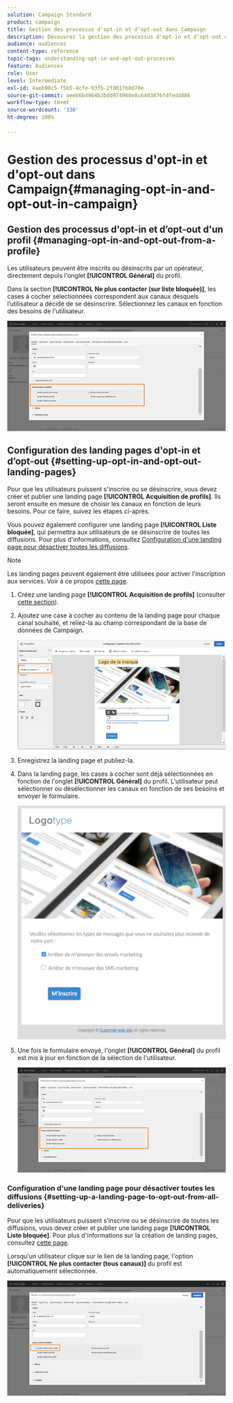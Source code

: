 ```yaml
---
solution: Campaign Standard
product: campaign
title: Gestion des processus d'opt-in et d’opt-out dans Campaign
description: Découvrez la gestion des processus d'opt-in et d’opt-out dans Adobe Campaign
audience: audiences
content-type: reference
topic-tags: understanding-opt-in-and-opt-out-processes
feature: Audiences
role: User
level: Intermediate
exl-id: 4aeb90c5-f5b5-4cfe-93fb-2fd01fb8d70e
source-git-commit: aeeb6b4984b3bdd974960e8c6403876fdfedd886
workflow-type: tm+mt
source-wordcount: '330'
ht-degree: 100%

---
```


# Gestion des processus d&#39;opt-in et d&#39;opt-out dans Campaign{#managing-opt-in-and-opt-out-in-campaign}

## Gestion des processus d&#39;opt-in et d’opt-out d&#39;un profil {#managing-opt-in-and-opt-out-from-a-profile}

Les utilisateurs peuvent être inscrits ou désinscrits par un opérateur, directement depuis l&#39;onglet **[!UICONTROL Général]** du profil.

Dans la section **[!UICONTROL Ne plus contacter (sur liste bloquée)]**, les cases à cocher sélectionnées correspondent aux canaux desquels l’utilisateur a décidé de se désinscrire. Sélectionnez les canaux en fonction des besoins de l&#39;utilisateur.

![](assets/optin_landingpage_3.png)

## Configuration des landing pages d&#39;opt-in et d’opt-out      {#setting-up-opt-in-and-opt-out-landing-pages}

Pour que les utilisateurs puissent s&#39;inscrire ou se désinscrire, vous devez créer et publier une landing page **[!UICONTROL Acquisition de profils]**. Ils seront ensuite en mesure de choisir les canaux en fonction de leurs besoins. Pour ce faire, suivez les étapes ci-après.

Vous pouvez également configurer une landing page **[!UICONTROL Liste bloquée]**, qui permettra aux utilisateurs de se désinscrire de toutes les diffusions. Pour plus d&#39;informations, consultez [Configuration d&#39;une landing page pour désactiver toutes les diffusions](#setting-up-a-landing-page-to-opt-out-from-all-deliveries).

>[!NOTE]
>
>Les landing pages peuvent également être utilisées pour activer l&#39;inscription aux services. Voir à ce propos [cette page](../../channels/using/configuring-landing-page.md#linking-a-landing-page-to-a-service).

1. Créez une landing page **[!UICONTROL Acquisition de profils]** (consulter [cette section](../../channels/using/getting-started-with-landing-pages.md)).
1. Ajoutez une case à cocher au contenu de la landing page pour chaque canal souhaité, et reliez-la au champ correspondant de la base de données de Campaign.

   ![](assets/optin_landingpage_1.png)

1. Enregistrez la landing page et publiez-la.
1. Dans la landing page, les cases à cocher sont déjà sélectionnées en fonction de l&#39;onglet **[!UICONTROL Général]** du profil. L&#39;utilisateur peut sélectionner ou désélectionner les canaux en fonction de ses besoins et envoyer le formulaire.

   ![](assets/optin_landingpage_2.png)

1. Une fois le formulaire envoyé, l&#39;onglet **[!UICONTROL Général]** du profil est mis à jour en fonction de la sélection de l&#39;utilisateur.

   ![](assets/optin_landingpage_3.png)

### Configuration d&#39;une landing page pour désactiver toutes les diffusions {#setting-up-a-landing-page-to-opt-out-from-all-deliveries}

Pour que les utilisateurs puissent s’inscrire ou se désinscrire de toutes les diffusions, vous devez créer et publier une landing page **[!UICONTROL Liste bloquée]**. Pour plus d&#39;informations sur la création de landing pages, consultez [cette page](../../channels/using/getting-started-with-landing-pages.md).

Lorsqu&#39;un utilisateur clique sur le lien de la landing page, l&#39;option **[!UICONTROL Ne plus contacter (tous canaux)]** du profil est automatiquement sélectionnée.

![](assets/blocklisting_allchannels.png)
